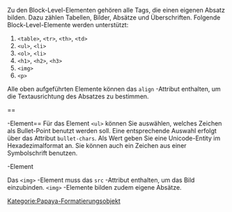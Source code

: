 
Zu den Block-Level-Elementen gehören alle Tags, die einen eigenen Absatz bilden. Dazu zählen Tabellen, Bilder, Absätze und Überschriften. Folgende Block-Level-Elemente werden unterstützt:

1.  `<table>`, `<tr>`, `<th>`, `<td>`
2.  `<ul>`, `<li>`
3.  `<ol>`, `<li>`
4.  `<h1>`, `<h2>`, `<h3>`
5.  `<img>`
6.  `<p>`

Alle oben aufgeführten Elemente können das `align` -Attribut enthalten, um die Textausrichtung des Absatzes zu bestimmen.

==

-Element== Für das Element `<ul>` können Sie auswählen, welches Zeichen als Bullet-Point benutzt werden soll. Eine entsprechende Auswahl erfolgt über das Attribut `bullet-chars`. Als Wert geben Sie eine Unicode-Entity im Hexadezimalformat an. Sie können auch ein Zeichen aus einer Symbolschrift benutzen.

<img>-Element

Das `<img>` -Element muss das `src` -Attribut enthalten, um das Bild einzubinden. `<img>` -Elemente bilden zudem eigene Absätze.

[Kategorie:Papaya-Formatierungsobjekt](export_de/Kategorie:Papaya-Formatierungsobjekt.md)